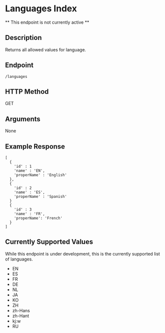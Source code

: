 # Languages Index
** This endpoint is not currently active **

## Description
Returns all allowed values for language.

## Endpoint
`/languages`

## HTTP Method
GET

## Arguments
None

## Example Response

```
[
  {
    'id' : 1
    'name' : 'EN',
    'properName' : 'English'
  },
  {
    'id' : 2
    'name' : 'ES',
    'properName' : 'Spanish'
  }
  {
    'id' : 3
    'name' : 'FR',
    'properName': 'French'
  }
]
```

## Currently Supported Values
While this endpoint is under development, this is the currently supported list
of languages.

* EN
* ES
* FR
* DE
* NL
* JA
* KO
* ZH
* zh-Hans
* zh-Hant
* kj:w
* RU
